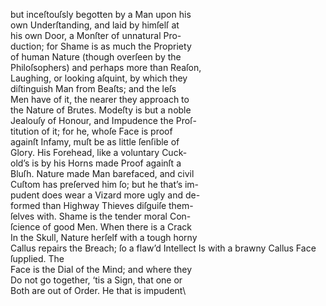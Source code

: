 but inceſtouſsly begotten by a Man upon his\own Underſtanding, and laid by himſelſ at\his own Door, a Monſter of unnatural Pro-\duction; for Shame is as much the Propriety\of human Nature (though overſeen by the\Philoſsophers) and perhaps more than Reaſon,\Laughing, or looking aſquint, by which they\diſtinguish Man from Beaſts; and the leſs\Men have of it, the nearer they approach to\the Nature of Brutes. Modeſty is but a noble\Jealouſy of Honour, and Impudence the Proſ-\titution of it; for he, whoſe Face is proof\againſt Infamy, muſt be as little ſenſible of\Glory. His Forehead, like a voluntary Cuck-\old’s is by his Horns made Proof againſt a\Bluſh. Nature made Man barefaced, and civil\Cuſtom has preſerved him ſo; but he that’s im-\pudent does wear a Vizard more ugly and de-\formed than Highway Thieves diſguiſe them-\ſelves with. Shame is the tender moral Con-\ſcience of good Men. When there is a Crack\In the Skull, Nature herſelf with a tough horny\Callus repairs the Breach; ſo a flaw’d IntellectIs with a brawny Callus Face ſupplied. The\Face is the Dial of the Mind; and where they\Do not go together, ‘tis a Sign, that one or\Both are out of Order. He that is impudent\